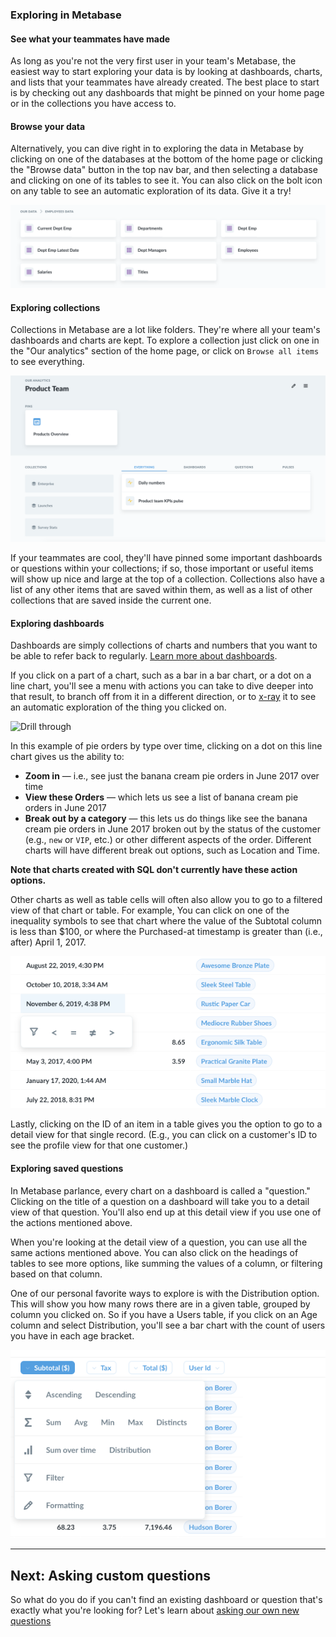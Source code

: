 ### Exploring in Metabase

#### See what your teammates have made

As long as you're not the very first user in your team's Metabase, the easiest way to start exploring your data is by looking at dashboards, charts, and lists that your teammates have already created. The best place to start is by checking out any dashboards that might be pinned on your home page or in the collections you have access to.

#### Browse your data

Alternatively, you can dive right in to exploring the data in Metabase by clicking on one of the databases at the bottom of the home page or clicking the "Browse data" button in the top nav bar, and then selecting a database and clicking on one of its tables to see it. You can also click on the bolt icon on any table to see an automatic exploration of its data. Give it a try!

![Browse data](./images/browse-data.png)

#### Exploring collections

Collections in Metabase are a lot like folders. They're where all your team's dashboards and charts are kept. To explore a collection just click on one in the "Our analytics" section of the home page, or click on `Browse all items` to see everything.

![A collection](./images/collection-detail.png)

If your teammates are cool, they'll have pinned some important dashboards or questions within your collections; if so, those important or useful items will show up nice and large at the top of a collection. Collections also have a list of any other items that are saved within them, as well as a list of other collections that are saved inside the current one.

#### Exploring dashboards

Dashboards are simply collections of charts and numbers that you want to be able to refer back to regularly. [Learn more about dashboards](07-dashboards.md).

If you click on a part of a chart, such as a bar in a bar chart, or a dot on a line chart, you'll see a menu with actions you can take to dive deeper into that result, to branch off from it in a different direction, or to [x-ray](14-x-rays.md) it to see an automatic exploration of the thing you clicked on.

![Drill through](images/drill-through/drill-through.png)

In this example of pie orders by type over time, clicking on a dot on this line chart gives us the ability to:

- **Zoom in** — i.e., see just the banana cream pie orders in June 2017 over time
- **View these Orders** — which lets us see a list of banana cream pie orders in June 2017
- **Break out by a category** — this lets us do things like see the banana cream pie orders in June 2017 broken out by the status of the customer (e.g., `new` or `VIP`, etc.) or other different aspects of the order. Different charts will have different break out options, such as Location and Time.

**Note that charts created with SQL don't currently have these action options.**

Other charts as well as table cells will often also allow you to go to a filtered view of that chart or table. For example, You can click on one of the inequality symbols to see that chart where the value of the Subtotal column is less than \$100, or where the Purchased-at timestamp is greater than (i.e., after) April 1, 2017.

![Inequality filters](images/drill-through/inequality-filters.png)

Lastly, clicking on the ID of an item in a table gives you the option to go to a detail view for that single record. (E.g., you can click on a customer's ID to see the profile view for that one customer.)

#### Exploring saved questions

In Metabase parlance, every chart on a dashboard is called a "question." Clicking on the title of a question on a dashboard will take you to a detail view of that question. You'll also end up at this detail view if you use one of the actions mentioned above.

When you're looking at the detail view of a question, you can use all the same actions mentioned above. You can also click on the headings of tables to see more options, like summing the values of a column, or filtering based on that column.

One of our personal favorite ways to explore is with the Distribution option. This will show you how many rows there are in a given table, grouped by column you clicked on. So if you have a Users table, if you click on an Age column and select Distribution, you'll see a bar chart with the count of users you have in each age bracket.

![Heading actions](images/drill-through/heading-actions.png)

---

## Next: Asking custom questions

So what do you do if you can't find an existing dashboard or question that's exactly what you're looking for? Let's learn about [asking our own new questions](04-asking-questions.md)
